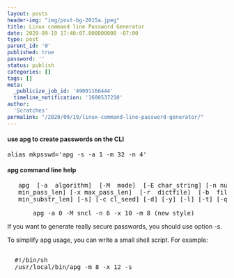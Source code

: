 ```yaml
---
layout: posts
header-img: "img/post-bg-2015a.jpeg"
title: Linux command line Password Generator
date: 2020-09-19 17:40:07.000000000 -07:00
type: post
parent_id: '0'
published: true
password: ''
status: publish
categories: []
tags: []
meta:
  _publicize_job_id: '49001166444'
  timeline_notification: '1600537210'
author:
  'Scratches'
permalink: "/2020/09/19/linux-command-line-password-generator/"
---
```

#### use apg to create passwords on the CLI
<pre>
alias mkpsswd='apg -s -a 1 -m 32 -n 4'
</pre>
#### apg command line help
<pre>
   apg  [-a  algorithm]  [-M  mode]  [-E char_string] [-n num_of_pass] [-m
   min_pass_len] [-x max_pass_len]  [-r  dictfile]  [-b  filter_file]  [-p
   min_substr_len] [-s] [-c cl_seed] [-d] [-y] [-l] [-t] [-q] [-h] [-v]

       apg -a 0 -M sncl -n 6 -x 10 -m 8 (new style)
</pre>
If you want to generate really secure passwords, you should use  option -s.<br>

To simplify apg usage, you can write a small shell script. For example:
<pre> 
  #!/bin/sh
  /usr/local/bin/apg -m 8 -x 12 -s
</pre>

